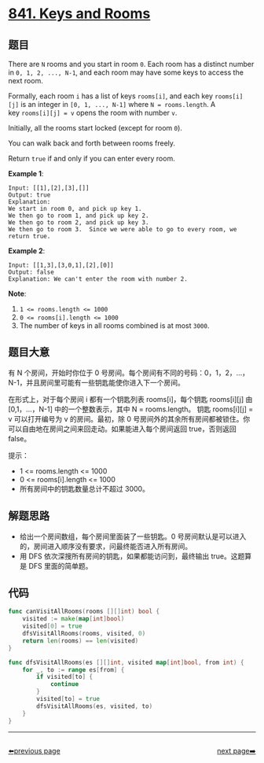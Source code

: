 # [841. Keys and Rooms](https://leetcode.com/problems/keys-and-rooms/)



## 题目

There are `N` rooms and you start in room `0`. Each room has a distinct number in `0, 1, 2, ..., N-1`, and each room may have some keys to access the next room.

Formally, each room `i` has a list of keys `rooms[i]`, and each key `rooms[i][j]` is an integer in `[0, 1, ..., N-1]` where `N = rooms.length`. A key `rooms[i][j] = v` opens the room with number `v`.

Initially, all the rooms start locked (except for room `0`).

You can walk back and forth between rooms freely.

Return `true` if and only if you can enter every room.

**Example 1**:

```
Input: [[1],[2],[3],[]]
Output: true
Explanation:  
We start in room 0, and pick up key 1.
We then go to room 1, and pick up key 2.
We then go to room 2, and pick up key 3.
We then go to room 3.  Since we were able to go to every room, we return true.
```

**Example 2**:

```
Input: [[1,3],[3,0,1],[2],[0]]
Output: false
Explanation: We can't enter the room with number 2.
```

**Note**:

1. `1 <= rooms.length <= 1000`
2. `0 <= rooms[i].length <= 1000`
3. The number of keys in all rooms combined is at most `3000`.


## 题目大意

有 N 个房间，开始时你位于 0 号房间。每个房间有不同的号码：0，1，2，...，N-1，并且房间里可能有一些钥匙能使你进入下一个房间。

在形式上，对于每个房间 i 都有一个钥匙列表 rooms[i]，每个钥匙 rooms[i][j] 由 [0,1，...，N-1] 中的一个整数表示，其中 N = rooms.length。 钥匙 rooms[i][j] = v 可以打开编号为 v 的房间。最初，除 0 号房间外的其余所有房间都被锁住。你可以自由地在房间之间来回走动。如果能进入每个房间返回 true，否则返回 false。

提示：

- 1 <= rooms.length <= 1000
- 0 <= rooms[i].length <= 1000
- 所有房间中的钥匙数量总计不超过 3000。

## 解题思路

- 给出一个房间数组，每个房间里面装了一些钥匙。0 号房间默认是可以进入的，房间进入顺序没有要求，问最终能否进入所有房间。
- 用 DFS 依次深搜所有房间的钥匙，如果都能访问到，最终输出 true。这题算是 DFS 里面的简单题。

## 代码

```go
func canVisitAllRooms(rooms [][]int) bool {
	visited := make(map[int]bool)
	visited[0] = true
	dfsVisitAllRooms(rooms, visited, 0)
	return len(rooms) == len(visited)
}

func dfsVisitAllRooms(es [][]int, visited map[int]bool, from int) {
	for _, to := range es[from] {
		if visited[to] {
			continue
		}
		visited[to] = true
		dfsVisitAllRooms(es, visited, to)
	}
}
```



----------------------------------------------
<div style="display: flex;justify-content: space-between;align-items: center;">
<p><a href="https://books.halfrost.com/leetcode/ChapterFour/0800~0899/0839.Similar-String-Groups/">⬅️previous page</a></p>
<p><a href="https://books.halfrost.com/leetcode/ChapterFour/0800~0899/0842.Split-Array-into-Fibonacci-Sequence/">next page➡️</a></p>
</div>

